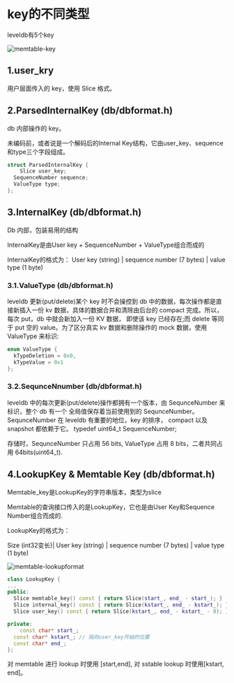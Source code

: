 # key的不同类型

leveldb有5个key

![memtable-key](/Users/kuilong/Desktop/memtable-key.png)

## 1.user_kry

用户层面传入的 key，使用 Slice 格式。

## 2.ParsedInternalKey (db/dbformat.h)

db 内部操作的 key。

未编码前，或者说是一个解码后的Internal Key结构，它由user_key、sequence和type三个字段组成。

```cpp
struct ParsedInternalKey {
	Slice user_key; 
  SequenceNumber sequence; 
  ValueType type;
};
```

## 3.InternalKey (db/dbformat.h)

Db 内部，包装易用的结构

InternalKey是由User key + SequenceNumber + ValueType组合而成的

InternalKey的格式为：
User key (string) | sequence number (7 bytes) | value type (1 byte) 



### 3.1.ValueType  (db/dbformat.h)

leveldb 更新(put/delete)某个 key 时不会操控到 db 中的数据，每次操作都是直接新插入一份 kv 数据，具体的数据合并和清除由后台的 compact 完成。所以，每次 put，db 中就会新加入一份 KV 数据， 即使该 key 已经存在;而 delete 等同于 put 空的 value。为了区分真实 kv 数据和删除操作的 mock 数据，使用 ValueType 来标识:

```cpp
enum ValueType { 
  kTypeDeletion = 0x0, 
  kTypeValue = 0x1
};
```

### 3.2.SequnceNnumber  (db/dbformat.h)

leveldb 中的每次更新(put/delete)操作都拥有一个版本，由 SequnceNumber 来标识，整个 db 有一个 全局值保存着当前使用到的 SequnceNumber。SequnceNumber 在 leveldb 有重要的地位，key 的排序， compact 以及 snapshot 都依赖于它。
typedef uint64_t SequenceNumber;

存储时，SequnceNumber 只占用 56 bits, ValueType 占用 8 bits，二者共同占用 64bits(uint64_t).

## 4.LookupKey & Memtable Key (db/dbformat.h)

Memtable_key是LookupKey的字符串版本，类型为slice

Memtable的查询接口传入的是LookupKey，它也是由User Key和Sequence Number组合而成的.

LookupKey的格式为：

Size (int32变长)| User key (string) | sequence number (7 bytes) | value type (1 byte)

![memtable-lookupformat](/Users/kuilong/Desktop/memtable-lookupformat.png)

```cpp
class LookupKey {
...
public:
  Slice memtable_key() const { return Slice(start_, end_ - start_); }
  Slice internal_key() const { return Slice(kstart_, end_ - kstart_); }
  Slice user_key() const { return Slice(kstart_, end_ - kstart_ - 8); }

private:
	const char* start_; 
  const char* kstart_; // 指向user_key开始的位置
  const char* end_;
};
```

对 memtable 进行 lookup 时使用 [start,end], 对 sstable lookup 时使用[kstart, end]。
